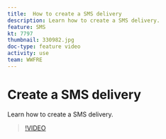 ```yaml
---
title:  How to create a SMS delivery
description: Learn how to create a SMS delivery.
feature: SMS
kt: 7797
thumbnail: 330982.jpg
doc-type: feature video
activity: use
team: WWFRE
---
```


# Create a SMS delivery

Learn how to create a SMS delivery.

>[!VIDEO](https://video.tv.adobe.com/v/330982)
